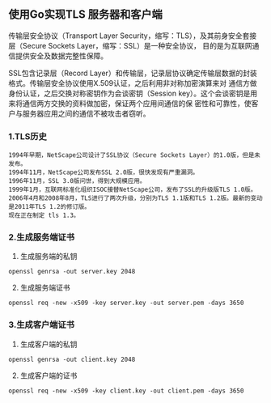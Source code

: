 ## 使用Go实现TLS 服务器和客户端

传输层安全协议（Transport Layer Security，缩写：TLS），及其前身安全套接层（Secure Sockets Layer，缩写：SSL）是一种安全协议，
目的是为互联网通信提供安全及数据完整性保障。

SSL包含记录层（Record Layer）和传输层，记录层协议确定传输层数据的封装格式。传输层安全协议使用X.509认证，之后利用非对称加密演算来对
通信方做身份认证，之后交换对称密钥作为会谈密钥（Session key）。这个会谈密钥是用来将通信两方交换的资料做加密，保证两个应用间通信的保
密性和可靠性，使客户与服务器应用之间的通信不被攻击者窃听。

### 1.TLS历史

```
1994年早期，NetScape公司设计了SSL协议（Secure Sockets Layer）的1.0版，但是未发布。
1994年11月，NetScape公司发布SSL 2.0版，很快发现有严重漏洞。
1996年11月，SSL 3.0版问世，得到大规模应用。
1999年1月，互联网标准化组织ISOC接替NetScape公司，发布了SSL的升级版TLS 1.0版。
2006年4月和2008年8月，TLS进行了两次升级，分别为TLS 1.1版和TLS 1.2版。最新的变动是2011年TLS 1.2的修订版。
现在正在制定 tls 1.3。
```

### 2.生成服务端证书

1. 生成服务端的私钥

```
openssl genrsa -out server.key 2048
```

2. 生成服务端证书

```
openssl req -new -x509 -key server.key -out server.pem -days 3650
```

### 3.生成客户端证书

1. 生成客户端的私钥

```
openssl genrsa -out client.key 2048
```

2. 生成客户端的证书

```
openssl req -new -x509 -key client.key -out client.pem -days 3650
```
